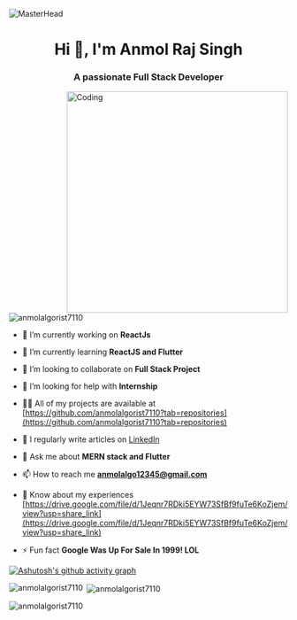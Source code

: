 ![MasterHead](https://raw.githubusercontent.com/robiot/robiot/main/jump.gif)
<h1 align="center">Hi 👋, I'm Anmol Raj Singh</h1>
<h3 align="center">A passionate Full Stack Developer</h3>
<img align="right" alt="Coding" width="400" src="https://cdn.dribbble.com/users/1162077/screenshots/3848914/programmer.gif">

<p align="left"> <img src="https://komarev.com/ghpvc/?username=anmolalgorist7110&label=Profile%20views&color=0e75b6&style=flat" alt="anmolalgorist7110" /> </p>


- 🔭 I’m currently working on **ReactJs**

- 🌱 I’m currently learning **ReactJS and Flutter**

- 👯 I’m looking to collaborate on **Full Stack Project**

- 🤝 I’m looking for help with **Internship**

- 👨‍💻 All of my projects are available at [https://github.com/anmolalgorist7110?tab=repositories](https://github.com/anmolalgorist7110?tab=repositories)

- 📝 I regularly write articles on [LinkedIn](LinkedIn)

- 💬 Ask me about **MERN stack and Flutter**

- 📫 How to reach me **anmolalgo12345@gmail.com**

- 📄 Know about my experiences [https://drive.google.com/file/d/1Jeqnr7RDki5EYW73SfBf9fuTe6KoZjem/view?usp=share_link](https://drive.google.com/file/d/1Jeqnr7RDki5EYW73SfBf9fuTe6KoZjem/view?usp=share_link)

- ⚡ Fun fact **Google Was Up For Sale In 1999! LOL**



[![Ashutosh's github activity graph](https://github-readme-activity-graph.vercel.app/graph?username=anmolalgorist7110&bg_color=ffcfe9&color=9e4c98&line=9e4c98&point=403d3d&area=true&hide_border=true)](https://github.com/ashutosh00710/github-readme-activity-graph)


<p><img align="left" src="https://github-readme-stats.vercel.app/api/top-langs?username=anmolalgorist7110&show_icons=true&locale=en&layout=compact" alt="anmolalgorist7110" /></p>

<p>&nbsp;<img align="center" src="https://github-readme-stats.vercel.app/api?username=anmolalgorist7110&show_icons=true&locale=en" alt="anmolalgorist7110" /></p>

<p><img align="center" src="https://github-readme-streak-stats.herokuapp.com/?user=anmolalgorist7110&" alt="anmolalgorist7110" /></p>
